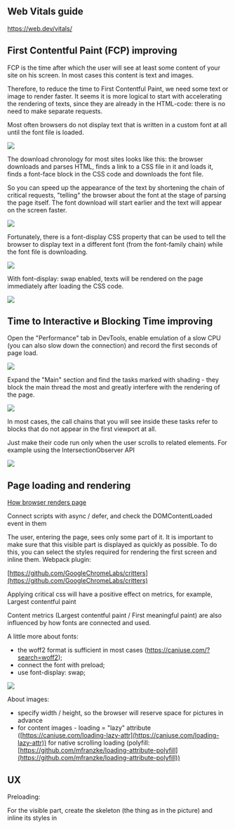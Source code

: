 ## Web Vitals guide
https://web.dev/vitals/

## First Contentful Paint (FCP) improving

FCP is the time after which the user will see at least some content of your site on his screen.
In most cases this content is text and images.

Therefore, to reduce the time to First Contentful Paint, we need some text or image to render faster.
It seems it is more logical to start with accelerating the rendering of texts, since they are already in the HTML-code: there is no need to make separate requests.

Most often browsers do not display text that is written in a custom font at all until the font file is loaded.

![](https://pbs.twimg.com/media/EwsFGSHWQAUAmFo?format=jpg&name=4096x4096)

The download chronology for most sites looks like this: the browser downloads and parses HTML, finds a link to a CSS file in it and loads it, finds a font-face block in the CSS code and downloads the font file.

So you can speed up the appearance of the text by shortening the chain of critical requests, "telling" the browser about the font at the stage of parsing the page itself. The font download will start earlier and the text will appear on the screen faster.

![](https://pbs.twimg.com/media/EwsJGSxXIAMni2c?format=jpg&name=large)

Fortunately, there is a font-display CSS property that can be used to tell the browser to display text in a different font (from the font-family chain) while the font file is downloading.

![](https://pbs.twimg.com/media/EwsJci2WUAMN3YT?format=jpg&name=large)

With font-display: swap enabled, texts will be rendered on the page immediately after loading the CSS code.

![](https://pbs.twimg.com/media/EwsJnU4XAAQ8aqb?format=jpg&name=4096x4096)

## Time to Interactive и Blocking Time improving

Open the "Performance" tab in DevTools, enable emulation of a slow CPU (you can also slow down the connection) and record the first seconds of page load.

![](https://pbs.twimg.com/media/EwTrXZSWEAE3HRM?format=jpg&name=large)

Expand the "Main" section and find the tasks marked with shading - they block the main thread the most and greatly interfere with the rendering of the page.

![](https://pbs.twimg.com/media/EwTr_p-WQAkMTIV?format=png&name=large)

In most cases, the call chains that you will see inside these tasks refer to blocks that do not appear in the first viewport at all.

Just make their code run only when the user scrolls to related elements. For example using the IntersectionObserver API

![](https://pbs.twimg.com/media/EwTwsrAXIAIYPem?format=jpg&name=large)

## Page loading and rendering

[How browser renders page](https://developers.google.com/web/fundamentals/performance/critical-rendering-path/render-tree-construction)

Connect scripts with async / defer, and check the DOMContentLoaded event in them

The user, entering the page, sees only some part of it. It is important to make sure that this visible part is displayed as quickly as possible. To do this, you can select the styles required for rendering the first screen and inline them. Webpack plugin:

[https://github.com/GoogleChromeLabs/critters](https://github.com/GoogleChromeLabs/critters)

Applying critical css will have a positive effect on metrics, for example, Largest contentful paint

Content metrics (Largest contentful paint / First meaningful paint) are also influenced by how fonts are connected and used.

A little more about fonts:
- the woff2 format is sufficient in most cases (https://caniuse.com/?search=woff2);
- connect the font with preload;
- use font-display: swap;

![](https://pbs.twimg.com/media/Ew7pPkaXMAMZqUf?format=jpg&name=large)

About images:
- specify width / height, so the browser will reserve space for pictures in advance
- for content images - loading = "lazy" attribute ([https://caniuse.com/loading-lazy-attr](https://caniuse.com/loading-lazy-attr)) for native scrolling loading (polyfill: [https://github.com/mfranzke/loading-attribute-polyfill](https://github.com/mfranzke/loading-attribute-polyfill))

## UX

Preloading:

For the visible part, create the skeleton (the thing as in the picture) and inline its styles in <style>.

![](https://pbs.twimg.com/media/Ew_QCCPWQAE0hon?format=jpg&name=small)

If you use a skeleton rather than a spinner, then it seems to users that the page loads faster:
[https://uxdesign.cc/what-you-should-know-about-skeleton-screens-a820c45a571a](https://uxdesign.cc/what-you-should-know-about-skeleton-screens-a820c45a571a)

![](https://pbs.twimg.com/media/Ew_YYDrW8AAC3si?format=jpg&name=900x900)

It is useful to study how users navigate the pages of your site and use this knowledge to preload resources. For example, from the main 80% go to registration, then you can download the resources in advance and render this page in the background.
[https://caniuse.com/link-rel-prerender](https://caniuse.com/link-rel-prerender)

![](https://pbs.twimg.com/media/ExAFwc4XAAASH_w?format=jpg&name=medium)

You need to work carefully with rel = "prerender", as it speeds up the next page for some users by loading additional resources on the current one for everyone. It is not recommended to make more than one link with rel = "prerender" per page.

Using rel = "preload" you can download and cache resources that will be needed soon. Unlike rel = "prerender", they will not be executed (only downloaded).
[https://caniuse.com/link-rel-preload](https://caniuse.com/link-rel-preload)

![](https://pbs.twimg.com/media/ExAIEbBWEAI_CEJ?format=jpg&name=medium)

Guess.js is an experimental library that, based on Google analytics data, predicts which page the user will go to next, and dynamically makes a prerender / preload.
[https://github.com/guess-js/guess](https://github.com/guess-js/guess)

### img

Content images
- alt="My photo"

Decoration images:
- background-image
- alt=""
- role="presentation"
- aria-hidden="true"

Svg images:
- role="img"

### Image compression 
[https://imageoptim.com/online](https://imageoptim.com/online)
[https://github.com/MeFoDy/image-processor](https://github.com/MeFoDy/image-processor)

## More

[https://habr.com/ru/company/yandex/blog/434130/](https://habr.com/ru/company/yandex/blog/434130/)
[https://twitter.com/harlan_zw/status/1397928487739027462](https://twitter.com/harlan_zw/status/1397928487739027462)
[https://web.dev/](https://web.dev/)

## DEFERRING STYLESHEETS 

<!-- Deferred stylesheet -->
<link rel="preload" as="style" href="path/to/stylesheet.css" onload="this.onload=null;this.rel='stylesheet'">

<!-- Fallback -->
<noscript>
  <link rel="stylesheet" href="path/to/stylesheet.css">
</noscript>

With link rel="preload" as="style" makes sure that the stylesheet file is requested asynchronously, while onload JavaScript handler makes sure that the file is loaded and processed by the browser after the HTML document has finished loading. Some cleanup is needed, so we need to set the onload to null to avoid this function running multiple times and causing unnecessary re-renders.

This is exactly how Smashing Magazine handles its stylesheets. Each template (homepage, article categories, article pages, etc.) has a template-specific critical CSS inlined inside HTML style tag in the head element, and a deferred main.css stylesheet which contains all non-critical styles.

## Web Vitals patterns
https://web.dev/patterns/web-vitals-patterns/
  
## Async decoding
  
Consider this example:

```html  
<p> some introductory text </p>
<img src = "very-big.jpg" />
<p> very important text for the user </p>
```  
  
In this case, the user will have to wait until a large image is loaded to see the important information that follows it.

To avoid this situation, you can use the decoding co attribute with the value async. This will allow the browser to decode the image outside of the main thread, avoiding CPU overhead and not blocking further rendering of DOM elements. That is, the process of decoding the image will be postponed for the future, and the browser, in turn, will be able to render all the content without waiting for the image to load.

```html  
<p> some introductory text </p>
<img src = "very-big.jpg" decoding = "async" />
<p> very important text for the user </p>
```

## Reserving vertical space

https://caniuse.com/?search=aspect
  
## Content-visibility
 
https://codeguida.com/post/3130?fbclid=IwAR1DBqK_KU1OESwJ2zC4uuGrpun6fiep-7XGj18rbvve6v0A8zSVD0feaxE  
  
## Optimizing resource loading with Priority Hints
  
https://web.dev/priority-hints/
